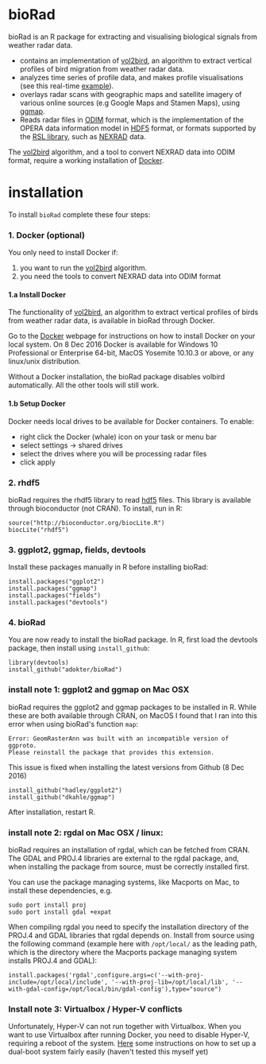# bioRad
bioRad is an R package for extracting and visualising biological signals from weather radar data.

* contains an implementation of [vol2bird](https://github.com/adokter/vol2bird), an algorithm to extract vertical profiles of bird migration from weather radar data. 
* analyzes time series of profile data, and makes profile visualisations (see this real-time [example](http://www.flysafe-birdtam.eu/profile.php?radar=debilt)).
* overlays radar scans with geographic maps and satellite imagery of various online sources (e.g Google Maps and Stamen Maps), using  [ggmap](https://cran.r-project.org/web/packages/ggmap/index.html).
* Reads radar files in [ODIM](http://www.eumetnet.eu/sites/default/files/OPERA2014_O4_ODIM_H5-v2.2.pdf) format, which is the implementation of the OPERA data information model in [HDF5](https://support.hdfgroup.org/HDF5/) format, or formats supported by the [RSL library](http://trmm-fc.gsfc.nasa.gov/trmm_gv/software/rsl/), such as [NEXRAD](https://www.ncdc.noaa.gov/data-access/radar-data/nexrad) data.

The [vol2bird](https://github.com/adokter/vol2bird) algorithm, and a tool to convert NEXRAD data into ODIM format, require a working installation of [Docker](https://www.docker.com/).

# installation
To install `bioRad` complete these four steps:
### 1. Docker (optional)
You only need to install Docker if:
1) you want to run the [vol2bird](https://github.com/adokter/vol2bird) algorithm.
2) you need the tools to convert NEXRAD data into ODIM format
#### 1.a Install Docker
The functionality of [vol2bird](https://github.com/adokter/vol2bird), an algorithm to extract vertical profiles of birds from weather radar data, is available in bioRad through Docker.

Go to the [Docker](https://www.docker.com/) webpage for instructions on how to install Docker on your local system. On 8 Dec 2016 Docker is available for Windows 10 Professional or Enterprise 64-bit, MacOS Yosemite 10.10.3 or above, or any linux/unix distribution.

Without a Docker installation, the bioRad package disables volbird automatically. All the other tools will still work.

#### 1.b Setup Docker
Docker needs local drives to be available for Docker containers. To enable:
* right click the Docker (whale) icon on your task or menu bar
* select settings -> shared drives
* select the drives where you will be processing radar files
* click apply

### 2. rhdf5
bioRad requires the rhdf5 library to read [hdf5](https://support.hdfgroup.org/HDF5/) files. This library is available through bioconductor (not CRAN). To install, run in R:
``` 
source("http://bioconductor.org/biocLite.R")
biocLite("rhdf5")
```

### 3. ggplot2, ggmap, fields, devtools
Install these packages manually in R before installing bioRad:
```
install.packages("ggplot2")
install.packages("ggmap")
install.packages("fields")
install.packages("devtools")
```

### 4. bioRad 
You are now ready to install the bioRad package. In R, first load the devtools package, then install using `install_github`:
```
library(devtools)
install_github("adokter/bioRad")
```

### install note 1: ggplot2 and ggmap on Mac OSX
bioRad requires the ggplot2 and ggmap packages to be installed in R. While these are both available through CRAN, on MacOS I found that I ran into this error when using bioRad's function `map`:
```
Error: GeomRasterAnn was built with an incompatible version of ggproto.
Please reinstall the package that provides this extension.
```
This issue is fixed when installing the latest versions from Github (8 Dec 2016)
```
install_github("hadley/ggplot2")
install_github("dkahle/ggmap")
```
After installation, restart R.
### install note 2: rgdal on Mac OSX / linux:
bioRad requires an installation of rgdal, which can be fetched from CRAN. The GDAL and PROJ.4 libraries are external to the rgdal package, and, when installing the package from source, must be correctly installed first.

You can use the package managing systems, like Macports on Mac, to install these dependencies, e.g.
```
sudo port install proj
sudo port install gdal +expat
```
When compiling rgdal you need to specify the installation directory of the PROJ.4 and GDAL libraries that rgdal depends on. Install from source using the following command (example here with `/opt/local/` as the leading path, which is the directory where the Macports package managing system installs PROJ.4 and GDAL):
```
install.packages('rgdal',configure.args=c('--with-proj-include=/opt/local/include', '--with-proj-lib=/opt/local/lib', '--with-gdal-config=/opt/local/bin/gdal-config'),type="source")
```

### Install note 3: Virtualbox / Hyper-V conflicts
Unfortunately, Hyper-V can not run together with Virtualbox. When you want to use Virtualbox after running Docker, you need to disable Hyper-V, requiring a reboot of the system. [Here](https://marcofranssen.nl/switch-between-hyper-v-and-virtualbox-on-windows/) some instructions on how to set up a dual-boot system fairly easily (haven't tested this myself yet)

